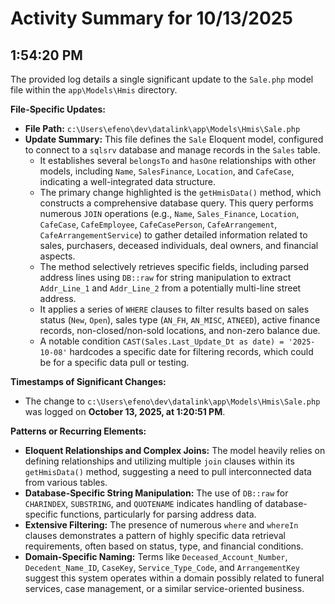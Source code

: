 # Activity Summary for 10/13/2025

## 1:54:20 PM
The provided log details a single significant update to the `Sale.php` model file within the `app\Models\Hmis` directory.

**File-Specific Updates:**

*   **File Path:** `c:\Users\efeno\dev\datalink\app\Models\Hmis\Sale.php`
*   **Update Summary:** This file defines the `Sale` Eloquent model, configured to connect to a `sqlsrv` database and manage records in the `Sales` table.
    *   It establishes several `belongsTo` and `hasOne` relationships with other models, including `Name`, `SalesFinance`, `Location`, and `CafeCase`, indicating a well-integrated data structure.
    *   The primary change highlighted is the `getHmisData()` method, which constructs a comprehensive database query. This query performs numerous `JOIN` operations (e.g., `Name`, `Sales_Finance`, `Location`, `CafeCase`, `CafeEmployee`, `CafeCasePerson`, `CafeArrangement`, `CafeArrangementService`) to gather detailed information related to sales, purchasers, deceased individuals, deal owners, and financial aspects.
    *   The method selectively retrieves specific fields, including parsed address lines using `DB::raw` for string manipulation to extract `Addr_Line_1` and `Addr_Line_2` from a potentially multi-line street address.
    *   It applies a series of `WHERE` clauses to filter results based on sales status (`New`, `Open`), sales type (`AN_FH`, `AN_MISC`, `ATNEED`), active finance records, non-closed/non-sold locations, and non-zero balance due.
    *   A notable condition `CAST(Sales.Last_Update_Dt as date) = '2025-10-08'` hardcodes a specific date for filtering records, which could be for a specific data pull or testing.

**Timestamps of Significant Changes:**

*   The change to `c:\Users\efeno\dev\datalink\app\Models\Hmis\Sale.php` was logged on **October 13, 2025, at 1:20:51 PM**.

**Patterns or Recurring Elements:**

*   **Eloquent Relationships and Complex Joins:** The model heavily relies on defining relationships and utilizing multiple `join` clauses within its `getHmisData()` method, suggesting a need to pull interconnected data from various tables.
*   **Database-Specific String Manipulation:** The use of `DB::raw` for `CHARINDEX`, `SUBSTRING`, and `QUOTENAME` indicates handling of database-specific functions, particularly for parsing address data.
*   **Extensive Filtering:** The presence of numerous `where` and `whereIn` clauses demonstrates a pattern of highly specific data retrieval requirements, often based on status, type, and financial conditions.
*   **Domain-Specific Naming:** Terms like `Deceased_Account_Number`, `Decedent_Name_ID`, `CaseKey`, `Service_Type_Code`, and `ArrangementKey` suggest this system operates within a domain possibly related to funeral services, case management, or a similar service-oriented business.